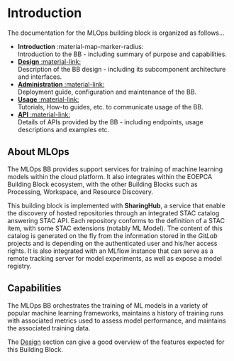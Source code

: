# Introduction

The documentation for the MLOps building block is organized as follows...

* **Introduction** :material-map-marker-radius:<br>
  Introduction to the BB - including summary of purpose and capabilities.
* [**Design** :material-link:](./design/architecture.md)<br>
  Description of the BB design - including its subcomponent architecture and interfaces.
* [**Administration** :material-link:](./admin/deployment-guide/intro.md)<br>
  Deployment guide, configuration and maintenance of the BB.
* [**Usage** :material-link:](./usage/tutorials.md)<br>
  Tutorials, How-to guides, etc. to communicate usage of the BB.
* [**API** :material-link:](./api/endpoint-specification.md)<br>
  Details of APIs provided by the BB - including endpoints, usage descriptions and examples etc.

## About MLOps

The MLOps BB provides support services for training of machine learning models within the cloud
platform. It also integrates within the EOEPCA Building Block ecosystem, with the other Building
Blocks such as Processing, Workspace, and Resource Discovery.

This building block is implemented with **SharingHub**, a service that enable the discovery of hosted
repositories through an integrated STAC catalog answering STAC API. Each repository conforms to the
definition of a STAC item, with some STAC extensions (notably ML Model).
The content of this catalog is generated on the fly from the information stored in the _GitLab_
projects and is depending on the authenticated user and his/her access rights. It is also integrated
with an MLflow instance that can serve as a remote tracking server for model experiments, as well
as expose a model registry.

## Capabilities

The MLOps BB orchestrates the training of ML models in a variety of popular machine learning
frameworks, maintains a history of training runs with associated metrics used to assess model
performance, and maintains the associated training data.

The [Design](./design/architecture.md) section can give a good overview of the features
expected for this Building Block.
